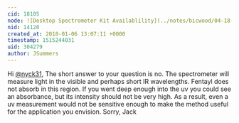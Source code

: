 ```yaml
---
cid: 18105
node: ![Desktop Spectrometer Kit Availablility](../notes/bicwood/04-18-2017/desktop-spectrometer-kit-availablility)
nid: 14120
created_at: 2018-01-06 13:07:11 +0000
timestamp: 1515244031
uid: 304279
author: JSummers
---
```


Hi [@nyck31](/profile/nyck31),  The short answer to your question is no.  The spectrometer will measure light in the visible and perhaps short IR wavelengths.  Fentayl does not absorb in this region.  If you went deep enough into the uv you could see an absorbance, but its intensity should not be very high.  As a result, even a uv measurement would not be sensitive enough to make the method useful for the application you envision. Sorry, Jack